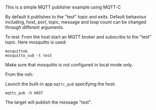 This is a simple MQTT publisher example using MQTT-C

By default it publishes to the "test" topic and exits.  Default behaviour
including, host, port, topic, message and loop count can be changed through
different arguments.

To test:
From the host start an MQTT broker and subscribe to the "test" topic.  Here
mosquitto is used:

```
mosquitto&
mosquitto_sub -t test
```
Make sure that mosquitto is not configured in local mode only.

From the nsh:

Launch the built-in app `mqttc_pub` specifying the host:

```
mqttc_pub -h HOST
```

The target will publish the message "test".
